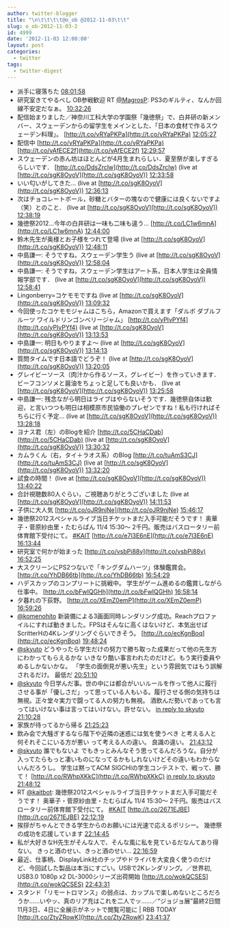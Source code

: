 ```yaml
---
author: twitter-blogger
title: "\n\t\t\t\t@o_ob @2012-11-03\t\t"
slug: o_ob-2012-11-03-2
id: 4999
date: '2012-11-03 12:00:00'
layout: post
categories:
  - twitter
tags:
  - twitter-digest
---
```


*   派手に寝落ちた [08:01:58](http://twitter.com/o_ob/statuses/264502640111669248)
*   研究室きてやるべし OB参戦歓迎 RT [@MagrosP](http://twitter.com/MagrosP): PS3のギルティ、なんか回線不安定だなぁ。 [10:32:26](http://twitter.com/o_ob/statuses/264540507647139841)
*   配信始まりました／神奈川工科大学の学園祭「幾徳祭」で、白井研の新メンバー、スウェーデンからの留学生をメインとした、「日本の食材で作るスウェーデン料理」。 [http://t.co/vRYaPKPa](http://t.co/vRYaPKPa) [12:05:27](http://twitter.com/o_ob/statuses/264563916464611328)
*   配信中 [http://t.co/vRYaPKPa](http://t.co/vRYaPKPa) [http://t.co/vAfECE2f](http://t.co/vAfECE2f) [12:29:57](http://twitter.com/o_ob/statuses/264570080610897922)
*   スウェーデンの赤ん坊はほとんどが4月生まれらしい．夏至祭が楽しすぎるらしいです． [http://t.co/DdsZrclw](http://t.co/DdsZrclw) (live at [http://t.co/sgK8OyoV](http://t.co/sgK8OyoV)) [12:33:58](http://twitter.com/o_ob/statuses/264571091891138560)
*   いい匂いがしてきた… (live at [http://t.co/sgK8OyoV](http://t.co/sgK8OyoV)) [12:36:13](http://twitter.com/o_ob/statuses/264571656398336000)
*   次はチョコレートボール，砂糖とバターの塊なので健康には良くないですよ（笑）とのこと． (live at [http://t.co/sgK8OyoV](http://t.co/sgK8OyoV)) [12:38:19](http://twitter.com/o_ob/statuses/264572185358786562)
*   幾徳祭2012…今年の白井研は一味も二味も違う… [http://t.co/LC1w6mnA](http://t.co/LC1w6mnA) [12:44:00](http://twitter.com/o_ob/statuses/264573616312705024)
*   鈴木先生が奥様とお子様をつれて登場 (live at [http://t.co/sgK8OyoV](http://t.co/sgK8OyoV)) [12:48:11](http://twitter.com/o_ob/statuses/264574668764246016)
*   中島謙一: そうですね，スウェーデン学生う (live at [http://t.co/sgK8OyoV](http://t.co/sgK8OyoV)) [12:58:04](http://twitter.com/o_ob/statuses/264577158553403392)
*   中島謙一: そうですね，スウェーデン学生はアート系，日本人学生は全員情報学部です． (live at [http://t.co/sgK8OyoV](http://t.co/sgK8OyoV)) [12:58:41](http://twitter.com/o_ob/statuses/264577310504677376)
*   Lingonberry=コケモモですね (live at [http://t.co/sgK8OyoV](http://t.co/sgK8OyoV)) [13:09:32](http://twitter.com/o_ob/statuses/264580041646673921)
*   今回使ったコケモモジャムはこちら，Amazonで買えます「ダルボ ダブルフルーツ ワイルドリンゴンベリージャム」 [http://t.co/yPIvPYf4](http://t.co/yPIvPYf4) (live at [http://t.co/sgK8OyoV](http://t.co/sgK8OyoV)) [13:13:53](http://twitter.com/o_ob/statuses/264581137991622656)
*   中島謙一: 明日もやりますよ～ (live at [http://t.co/sgK8OyoV](http://t.co/sgK8OyoV)) [13:14:13](http://twitter.com/o_ob/statuses/264581222955638784)
*   質問タイムです日本語でどうぞ！ (live at [http://t.co/sgK8OyoV](http://t.co/sgK8OyoV)) [13:20:05](http://twitter.com/o_ob/statuses/264582697853276161)
*   グレイビーソース（肉汁から作るソース，グレイビー）を作っていきます．ビーフコンソメと醤油をちょっと足しても良いかも． (live at [http://t.co/sgK8OyoV](http://t.co/sgK8OyoV)) [13:25:58](http://twitter.com/o_ob/statuses/264584177284960256)
*   中島謙一: 残念ながら明日はライブはやらないそうです．幾徳祭自体は歓迎，と言いつつも明日は相模原市民協働のプレゼンですね！私も行ければそちらに行く予定… (live at [http://t.co/sgK8OyoV](http://t.co/sgK8OyoV)) [13:28:18](http://twitter.com/o_ob/statuses/264584766626615297)
*   ヨナス君（左）のBlogを紹介 [http://t.co/5CHaCDab](http://t.co/5CHaCDab) (live at [http://t.co/sgK8OyoV](http://t.co/sgK8OyoV)) [13:30:32](http://twitter.com/o_ob/statuses/264585326989828096)
*   カムラくん（右，タイ＋ラオス系）のBlog [http://t.co/tuAmS3CJ](http://t.co/tuAmS3CJ) (live at [http://t.co/sgK8OyoV](http://t.co/sgK8OyoV)) [13:32:20](http://twitter.com/o_ob/statuses/264585781476216832)
*   試食の時間！ (live at [http://t.co/sgK8OyoV](http://t.co/sgK8OyoV)) [13:40:22](http://twitter.com/o_ob/statuses/264587801721466880)
*   合計視聴数80人ぐらい，ご視聴ありがとうございました (live at [http://t.co/sgK8OyoV](http://t.co/sgK8OyoV)) [14:11:53](http://twitter.com/o_ob/statuses/264595732907032576)
*   子供に大人気 [http://t.co/oJR9njNe](http://t.co/oJR9njNe) [15:46:17](http://twitter.com/o_ob/statuses/264619488392142848)
*   幾徳祭2012スペシャルライブ当日チケットまだ入手可能だそうです！ 奥華子・菅原紗由里・たむらぱん 11/4 15:30～ 2千円。販売はバスロータリー前体育館下受付にて。 [#KAIT](http://search.twitter.com/search?q=%23KAIT) [http://t.co/e7l3E6nE](http://t.co/e7l3E6nE) [16:13:44](http://twitter.com/o_ob/statuses/264626395735552000)
*   研究室で何かが始まった [http://t.co/vsbPi88v](http://t.co/vsbPi88v) [16:52:25](http://twitter.com/o_ob/statuses/264636131247796225)
*   大スクリーンにPS2つないで「キングダムハーツ」体験鑑賞会。 [http://t.co/YhDB66tb](http://t.co/YhDB66tb) [16:54:29](http://twitter.com/o_ob/statuses/264636649646989313)
*   ハデスカップのコンプリートに挑戦中。 学生がゲーム進めるの鑑賞しながら仕事中。 [http://t.co/bFwIQGHh](http://t.co/bFwIQGHh) [16:58:14](http://twitter.com/o_ob/statuses/264637596712452096)
*   夕暮れの下荻野。 [http://t.co/XEmZ0emP](http://t.co/XEmZ0emP) [16:59:26](http://twitter.com/o_ob/statuses/264637897121099776)
*   [@komenohito](http://twitter.com/komenohito) 新装備による3画面同時レンダリング成功。Reachプロファイルにすれば動きました。FPSはそんなに高くはないけど、本気出せばScritterHの4Kレンダリングぐらいできそう。 [http://t.co/ecKgnBoq](http://t.co/ecKgnBoq) [19:48:24](http://twitter.com/o_ob/statuses/264680418119409664)
*   [@skyuto](http://twitter.com/skyuto) どうやったら学生だけの努力で勝ち取った成果だって他の先生方にわかってもらえるかな いきなり酷い事言われたのだけど。もう実行委員やめるしかないかな。 「学生の面倒見が悪い先生」という雰囲気ではもう誤解されるだけ。 最低だ [20:51:10](http://twitter.com/o_ob/statuses/264696217685065730)
*   [@skyuto](http://twitter.com/skyuto) 今日学んだ事。世の中には都合がいいルールを作って他人に履行させる事が「優しさだ」って思っている人もいる。履行させる側の気持ちは無視。正々堂々実力で闘ってる人の努力も無視。 酒飲んだ勢いであっても言ってはいけない事は言ってはいけない。許せない。 [in reply to skyuto](http://twitter.com/skyuto/statuses/264700287787360257) [21:10:28](http://twitter.com/o_ob/statuses/264701072252231680)
*   家族が待ってるから帰る [21:25:23](http://twitter.com/o_ob/statuses/264704826410139650)
*   飲み会で大騒ぎするなら階下や近隣の迷惑には気を使うべき と考える人と 何それそこにいる方が悪い って考える人の違い。 良識の違い。 [21:43:12](http://twitter.com/o_ob/statuses/264709309445840896)
*   [@skyuto](http://twitter.com/skyuto) 誰でもないよ でもきっとみんなそう思ってるんだろうな。自分が入ってたらもっと凄いものになってるかもしれないけどその違いもわからないんだろうし。 学生は黙ってACM SIGCHIの学生コンテストで、戦って、勝て！ [http://t.co/RWhpXKkC](http://t.co/RWhpXKkC) [in reply to skyuto](http://twitter.com/skyuto/statuses/264700287787360257) [21:48:12](http://twitter.com/o_ob/statuses/264710567745445888)
*   RT [@kaitbot](http://twitter.com/kaitbot): 幾徳祭2012スペシャルライブ当日チケットまだ入手可能だそうです！ 奥華子・菅原紗由里・たむらぱん 11/4 15:30～ 2千円。販売はバスロータリー前体育館下受付にて。 [#KAIT](http://search.twitter.com/search?q=%23KAIT) [http://t.co/2671EJBE](http://t.co/2671EJBE) [22:12:19](http://twitter.com/o_ob/statuses/264716640317493248)
*   挨拶がちゃんとできる学生からのお願いには光速で応えるポリシー。 幾徳祭の成功を応援しています [22:14:45](http://twitter.com/o_ob/statuses/264717250978791424)
*   私が大好きなH先生がそんな人で、そんな風に私を見ているだなんてあり得ない。 きっと酒のせい、きっと酒のせい... [22:16:59](http://twitter.com/o_ob/statuses/264717812331859969)
*   最近、仕事柄、DisplayLink社のチップやドライバを大変良く使うのだけど、今回試した製品は本当にすごい。USBで2Kレンダリング。／世界初, USB3.0 1080p x2 DL-3000シリーズ出荷開始 [http://t.co/wokQCSES](http://t.co/wokQCSES) [22:43:31](http://twitter.com/o_ob/statuses/264724491194753024)
*   スタンド「リモートロマンス」の弱点は、カップルで楽しめないところだろうか……いやッ、真のリア充はこれを二人でッ……／“ジョジョ展”最終2日間　11月3日、4日に全展示がネットで閲覧可能に | RBB TODAY [http://t.co/ZtyZRowK](http://t.co/ZtyZRowK) [23:41:37](http://twitter.com/o_ob/statuses/264739110172897280)